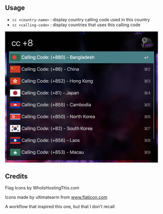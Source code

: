 ## Usage

- `cc <country-name>` : display country calling code used in this country
- `cc <calling-code>` : display countries that uses this calling code

![screenshot](screenshot.png)

## Credits

Flag Icons by WhoIsHostingThis.com

Icons made by ultimatearm from www.flaticon.com

A workflow that inspired this one, but that I don't recall
